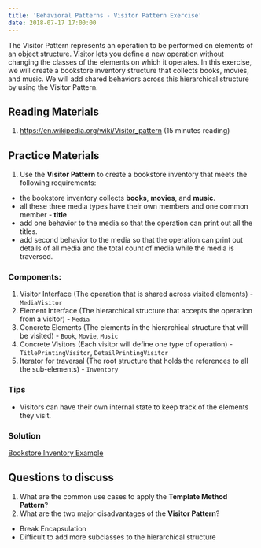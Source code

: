 ```yaml
---
title: 'Behavioral Patterns - Visitor Pattern Exercise'
date: 2018-07-17 17:00:00
---
```

The Visitor Pattern represents an operation to be performed on elements of an object structure. Visitor lets you define a new operation without changing the classes of the elements on which it operates. In this exercise, we will create a bookstore inventory structure that collects books, movies, and music. We will add shared behaviors across this hierarchical structure by using the Visitor Pattern.
<!-- Excerpt End -->

## Reading Materials
1. <a target="_blank" href="https://en.wikipedia.org/wiki/Visitor_pattern"><i class="external alternate icon"></i> https://en.wikipedia.org/wiki/Visitor_pattern</a> (15 minutes reading)

## Practice Materials
1. Use the **Visitor Pattern** to create a bookstore inventory that meets the following requirements:
- the bookstore inventory collects **books**, **movies**, and **music**.
- all these three media types have their own members and one common member - **title**
- add one behavior to the media so that the operation can print out all the titles.
- add second behavior to the media so that the operation can print out details of all media and the total count of media while the media is traversed.

### Components:
1. Visitor Interface (The operation that is shared across visited elements) - `MediaVisitor`
2. Element Interface (The hierarchical structure that accepts the operation from a visitor) - `Media`
3. Concrete Elements (The elements in the hierarchical structure that will be visited) - `Book`, `Movie`, `Music`
4. Concrete Visitors (Each visitor will define one type of operation) - `TitlePrintingVisitor`, `DetailPrintingVisitor`
5. Iterator for traversal (The root structure that holds the references to all the sub-elements) - `Inventory`

### Tips
- Visitors can have their own internal state to keep track of the elements they visit.

### Solution
<a target="_blank" href="https://github.com/zhenyanghua/design-patterns/tree/master/VisitorPatternExample/src/main/java"><i class="external alternate icon"></i> Bookstore Inventory Example</a>

## Questions to discuss
1. What are the common use cases to apply the **Template Method Pattern**?
2. What are the two major disadvantages of the **Visitor Pattern**?
- Break Encapsulation
- Difficult to add more subclasses to the hierarchical structure
 
